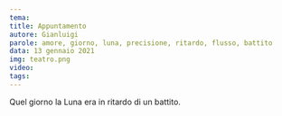```yaml
---
tema:
title: Appuntamento
autore: Gianluigi
parole: amore, giorno, luna, precisione, ritardo, flusso, battito
data: 13 gennaio 2021
img: teatro.png
video: 
tags: 
---
```

Quel giorno la Luna era in ritardo di un battito.
